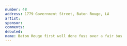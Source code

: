 ```yaml
---
number: 48
address: 1779 Government Street, Baton Rouge, LA
artist:
sponsor:
comments: 
debuted:
name: Baton Rouge first well done fuss over a fair bus
---
```

